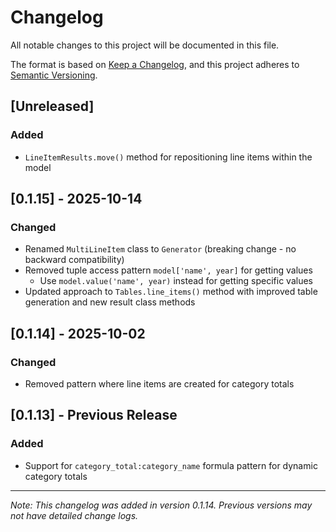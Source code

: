 # Changelog

All notable changes to this project will be documented in this file.

The format is based on [Keep a Changelog](https://keepachangelog.com/en/1.0.0/),
and this project adheres to [Semantic Versioning](https://semver.org/spec/v2.0.0.html).

## [Unreleased]

### Added
- `LineItemResults.move()` method for repositioning line items within the model

## [0.1.15] - 2025-10-14

### Changed
- Renamed `MultiLineItem` class to `Generator` (breaking change - no backward compatibility)
- Removed tuple access pattern `model['name', year]` for getting values
  - Use `model.value('name', year)` instead for getting specific values
- Updated approach to `Tables.line_items()` method with improved table generation and new result class methods

## [0.1.14] - 2025-10-02

### Changed
- Removed pattern where line items are created for category totals

## [0.1.13] - Previous Release

### Added
- Support for `category_total:category_name` formula pattern for dynamic category totals

---

*Note: This changelog was added in version 0.1.14. Previous versions may not have detailed change logs.*
